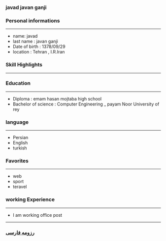 
### javad javan ganji

### Personal informations

---
+ name: javad
+ last name : javan ganji
+ Date of birth : 1378/09/29
+ location : Tehran , I.R.Iran


### Skill Highlights

---


### Education

---
+ Diploma : emam hasan mojtaba high school
+ Bachelor of science : Computer Engineering
_ payam Noor University of rey 

### language

---
+ Persian
+ English
+ turkish

### Favorites

---
+ web 
+ sport
+ teravel

### working Experience

---
+ I am working office post




--- 
### [رزومه فارسی](resume-fa.md)
